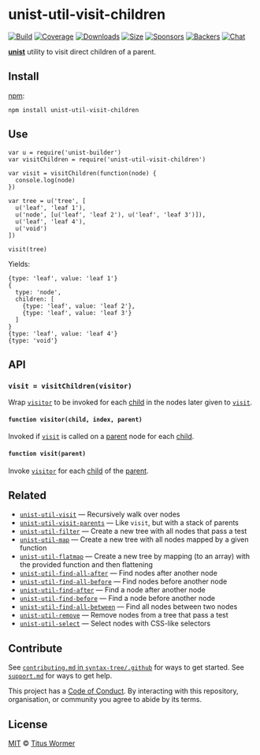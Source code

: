 unist-util-visit-children
=========================

[![Build](https://img.shields.io/travis/syntax-tree/unist-util-visit-children.svg)](https://travis-ci.org/syntax-tree/unist-util-visit-children) [![Coverage](https://img.shields.io/codecov/c/github/syntax-tree/unist-util-visit-children.svg)](https://codecov.io/github/syntax-tree/unist-util-visit-children) [![Downloads](https://img.shields.io/npm/dm/unist-util-visit-children.svg)](https://www.npmjs.com/package/unist-util-visit-children) [![Size](https://img.shields.io/bundlephobia/minzip/unist-util-visit-children.svg)](https://bundlephobia.com/result?p=unist-util-visit-children) [![Sponsors](https://opencollective.com/unified/sponsors/badge.svg)](https://opencollective.com/unified) [![Backers](https://opencollective.com/unified/backers/badge.svg)](https://opencollective.com/unified) [![Chat](https://img.shields.io/badge/chat-spectrum-7b16ff.svg)](https://spectrum.chat/unified/syntax-tree)

[**unist**](https://github.com/syntax-tree/unist) utility to visit direct children of a parent.

Install
-------

[npm](https://docs.npmjs.com/cli/install):

    npm install unist-util-visit-children

Use
---

    var u = require('unist-builder')
    var visitChildren = require('unist-util-visit-children')

    var visit = visitChildren(function(node) {
      console.log(node)
    })

    var tree = u('tree', [
      u('leaf', 'leaf 1'),
      u('node', [u('leaf', 'leaf 2'), u('leaf', 'leaf 3')]),
      u('leaf', 'leaf 4'),
      u('void')
    ])

    visit(tree)

Yields:

    {type: 'leaf', value: 'leaf 1'}
    {
      type: 'node',
      children: [
        {type: 'leaf', value: 'leaf 2'},
        {type: 'leaf', value: 'leaf 3'}
      ]
    }
    {type: 'leaf', value: 'leaf 4'}
    {type: 'void'}

API
---

### `visit = visitChildren(visitor)`

Wrap [`visitor`](#function-visitorchild-index-parent) to be invoked for each [child](https://github.com/syntax-tree/unist#child) in the nodes later given to [`visit`](#function-visitparent).

#### `function visitor(child, index, parent)`

Invoked if [`visit`](#function-visitparent) is called on a [parent](https://github.com/syntax-tree/unist#parent-1) node for each [child](https://github.com/syntax-tree/unist#child).

#### `function visit(parent)`

Invoke [`visitor`](#function-visitorchild-index-parent) for each [child](https://github.com/syntax-tree/unist#child) of the [parent](https://github.com/syntax-tree/unist#parent-1).

Related
-------

-   [`unist-util-visit`](https://github.com/syntax-tree/unist-util-visit) — Recursively walk over nodes
-   [`unist-util-visit-parents`](https://github.com/syntax-tree/unist-util-visit-parents) — Like `visit`, but with a stack of parents
-   [`unist-util-filter`](https://github.com/eush77/unist-util-filter) — Create a new tree with all nodes that pass a test
-   [`unist-util-map`](https://github.com/syntax-tree/unist-util-map) — Create a new tree with all nodes mapped by a given function
-   [`unist-util-flatmap`](https://gitlab.com/staltz/unist-util-flatmap) — Create a new tree by mapping (to an array) with the provided function and then flattening
-   [`unist-util-find-all-after`](https://github.com/syntax-tree/unist-util-find-all-after) — Find nodes after another node
-   [`unist-util-find-all-before`](https://github.com/syntax-tree/unist-util-find-all-before) — Find nodes before another node
-   [`unist-util-find-after`](https://github.com/syntax-tree/unist-util-find-after) — Find a node after another node
-   [`unist-util-find-before`](https://github.com/syntax-tree/unist-util-find-before) — Find a node before another node
-   [`unist-util-find-all-between`](https://github.com/mrzmmr/unist-util-find-all-between) — Find all nodes between two nodes
-   [`unist-util-remove`](https://github.com/eush77/unist-util-remove) — Remove nodes from a tree that pass a test
-   [`unist-util-select`](https://github.com/eush77/unist-util-select) — Select nodes with CSS-like selectors

Contribute
----------

See [`contributing.md` in `syntax-tree/.github`](https://github.com/syntax-tree/.github/blob/master/contributing.md) for ways to get started. See [`support.md`](https://github.com/syntax-tree/.github/blob/master/support.md) for ways to get help.

This project has a [Code of Conduct](https://github.com/syntax-tree/.github/blob/master/code-of-conduct.md). By interacting with this repository, organisation, or community you agree to abide by its terms.

License
-------

[MIT](license) © [Titus Wormer](https://wooorm.com)
